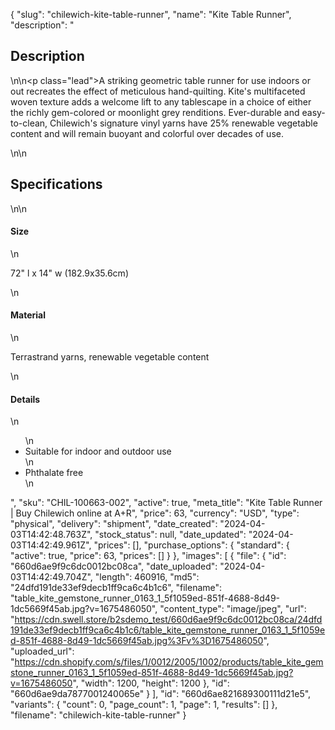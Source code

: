 {
  "slug": "chilewich-kite-table-runner",
  "name": "Kite Table Runner",
  "description": "<h2>Description</h2>\n<!-- split -->\n<p class=\"lead\">A striking geometric table runner for use indoors or out recreates the effect of meticulous hand-quilting. Kite's multifaceted woven texture adds a welcome lift to any tablescape in a choice of either the richly gem-colored or moonlight grey renditions. Ever-durable and easy-to-clean, Chilewich's signature vinyl yarns have 25% renewable vegetable content and will remain buoyant and colorful over decades of use.</p>\n<!-- split -->\n<h2>Specifications</h2>\n<!-- split -->\n<h4>Size</h4>\n<p>72\" l x 14\" w (182.9x35.6cm)</p>\n<h4>Material</h4>\n<p>Terrastrand yarns, renewable vegetable content</p>\n<h4>Details</h4>\n<ul>\n<li>Suitable for indoor and outdoor use</li>\n<li>Phthalate free</li>\n</ul>",
  "sku": "CHIL-100663-002",
  "active": true,
  "meta_title": "Kite Table Runner | Buy  Chilewich online at A+R",
  "price": 63,
  "currency": "USD",
  "type": "physical",
  "delivery": "shipment",
  "date_created": "2024-04-03T14:42:48.763Z",
  "stock_status": null,
  "date_updated": "2024-04-03T14:42:49.961Z",
  "prices": [],
  "purchase_options": {
    "standard": {
      "active": true,
      "price": 63,
      "prices": []
    }
  },
  "images": [
    {
      "file": {
        "id": "660d6ae9f9c6dc0012bc08ca",
        "date_uploaded": "2024-04-03T14:42:49.704Z",
        "length": 460916,
        "md5": "24dfd191de33ef9decb1ff9ca6c4b1c6",
        "filename": "table_kite_gemstone_runner_0163_1_5f1059ed-851f-4688-8d49-1dc5669f45ab.jpg?v=1675486050",
        "content_type": "image/jpeg",
        "url": "https://cdn.swell.store/b2sdemo_test/660d6ae9f9c6dc0012bc08ca/24dfd191de33ef9decb1ff9ca6c4b1c6/table_kite_gemstone_runner_0163_1_5f1059ed-851f-4688-8d49-1dc5669f45ab.jpg%3Fv%3D1675486050",
        "uploaded_url": "https://cdn.shopify.com/s/files/1/0012/2005/1002/products/table_kite_gemstone_runner_0163_1_5f1059ed-851f-4688-8d49-1dc5669f45ab.jpg?v=1675486050",
        "width": 1200,
        "height": 1200
      },
      "id": "660d6ae9da7877001240065e"
    }
  ],
  "id": "660d6ae821689300111d21e5",
  "variants": {
    "count": 0,
    "page_count": 1,
    "page": 1,
    "results": []
  },
  "filename": "chilewich-kite-table-runner"
}
